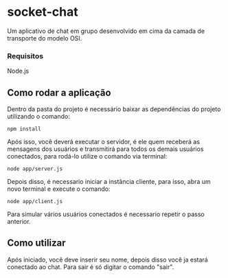 # socket-chat

Um aplicativo de chat em grupo desenvolvido em cima da camada de transporte do modelo OSI.

### Requisitos

Node.js

## Como rodar a aplicação

Dentro da pasta do projeto é necessário baixar as dependências do projeto utilizando o comando:

```
npm install
```

Após isso, você deverá executar o servidor, é ele quem receberá as mensagens dos usuários e transmitirá para todos os demais usuários conectados, para rodá-lo utilize o comando via terminal:

```
node app/server.js
```

Depois disso, é necessario iniciar a instância cliente, para isso, abra um novo terminal e execute o comando:

```
node app/client.js
```

Para simular vários usuários conectados é necessario repetir o passo anterior.

## Como utilizar

Após iniciado, você deve inserir seu nome, depois disso você ja estará conectado ao chat. Para sair é só digitar o comando "sair".
